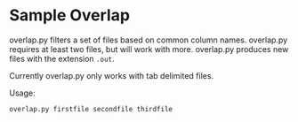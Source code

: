 Sample Overlap
==============

overlap.py filters a set of files based on common column names. overlap.py requires at least two files, but will work with more. overlap.py produces new files with the extension ```.out```.

Currently overlap.py only works with tab delimited files.

Usage:
```
overlap.py firstfile secondfile thirdfile
```

